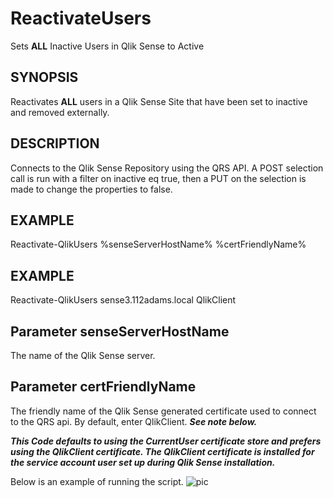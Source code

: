 # ReactivateUsers
Sets __ALL__ Inactive Users in Qlik Sense to Active

## SYNOPSIS
Reactivates __ALL__ users in a Qlik Sense Site that have been set to inactive and removed externally.
## DESCRIPTION
Connects to the Qlik Sense Repository using the QRS API.  A POST selection call is run with a filter on inactive eq true, then a PUT on the selection is made to change the properties to false.
## EXAMPLE
Reactivate-QlikUsers %senseServerHostName%  %certFriendlyName%
## EXAMPLE
Reactivate-QlikUsers sense3.112adams.local QlikClient
## Parameter senseServerHostName
The name of the Qlik Sense server.
## Parameter certFriendlyName
The friendly name of the Qlik Sense generated certificate used to connect to the QRS api.  By default, enter QlikClient.  ***See note below.***

***This Code defaults to using the CurrentUser certificate store and prefers using the QlikClient certificate.
The QlikClient certificate is installed for the service account user set up during Qlik Sense installation.***

Below is an example of running the script.
![pic](https://github.com/eapowertools/ReactivateUsers/blob/master/ExampleScreenShot.png?raw=true)
